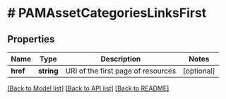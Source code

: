 # # PAMAssetCategoriesLinksFirst

## Properties

Name | Type | Description | Notes
------------ | ------------- | ------------- | -------------
**href** | **string** | URI of the first page of resources | [optional]

[[Back to Model list]](../../README.md#models) [[Back to API list]](../../README.md#endpoints) [[Back to README]](../../README.md)
